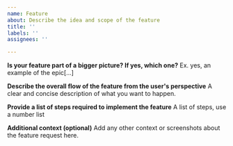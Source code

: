 ```yaml
---
name: Feature
about: Describe the idea and scope of the feature
title: ''
labels: ''
assignees: ''

---
```


**Is your feature part of a bigger picture? If yes, which one?**
Ex. yes, an example of the epic[...]

**Describe the overall flow of the feature from the user's perspective**
A clear and concise description of what you want to happen.

**Provide a list of steps required to implement the feature**
A list of steps, use a number list

**Additional context (optional)**
Add any other context or screenshots about the feature request here.

